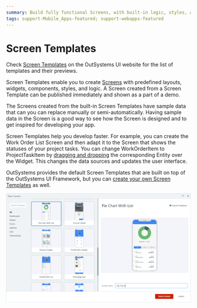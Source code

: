 ```yaml
---
summary: Build fully functional Screens, with built-in logic, styles, and sample data. Screen Templates speed up development for most often use cases and patterns.
tags: support-Mobile_Apps-featured; support-webapps-featured
---
```


# Screen Templates

<div class="info" markdown="1">

Check <a href="https://outsystemsui.outsystems.com/OutSystemsUIWebsite/ScreenOverview" title="Demos and previews of Screen Templates">Screen Templates</a> on the OutSystems UI website for the list of templates and their previews.

</div>


Screen Templates enable you to create [Screens](../screens/intro.md) with predefined layouts, widgets, components, styles, and logic. A Screen created from a Screen Template can be published immediately and shown as a part of a demo.

The Screens created from the built-in Screen Templates have sample data that can you can replace manually or semi-automatically. Having sample data in the Screen is a good way to see how the Screen is designed and to get inspired for developing your app.

Screen Templates help you develop faster. For example, you can create the Work Order List Screen and then adapt it to the Screen that shows the statuses of your project tasks. You can change WorkOrderItem to ProjectTaskItem by [dragging and dropping](<replace-data.md>) the corresponding Entity over the Widget. This changes the data sources and updates the user interface.

OutSystems provides the default Screen Templates that are built on top of the OutSystems UI Framework, but you can [create your own Screen Templates](<../screen-templates-create/intro.md>) as well.

![New Screen dialog with default Screen Templates](images/new-screen-window-mobile.png?width=600)
